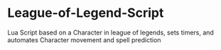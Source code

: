 # League-of-Legend-Script
Lua Script based on a Character in league of legends, sets timers, and automates Character movement and spell prediction

